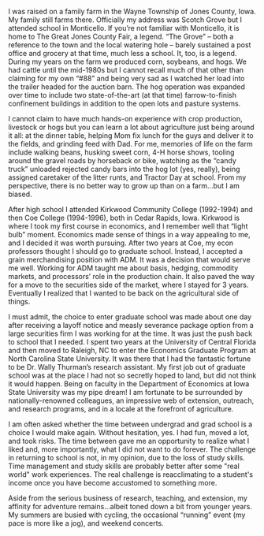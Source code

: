 I was raised on a family farm in the Wayne Township of Jones County, Iowa. My family still farms there.  Officially my address was Scotch Grove but I attended school in Monticello. If you’re not familiar with Monticello, it is home to The Great Jones County Fair, a legend. “The Grove” – both a reference to the town and the local watering hole – barely sustained a post office and grocery at that time, much less a school.  It, too, is a legend. During my years on the farm we produced corn, soybeans, and hogs.  We had cattle until the mid-1980s but I cannot recall much of that other than claiming for my own “#88” and being very sad as I watched her load into the trailer headed for the auction barn.  The hog operation was expanded over time to include two state-of-the-art (at that time) farrow-to-finish confinement buildings in addition to the open lots and pasture systems.   

I cannot claim to have much hands-on experience with crop production, livestock or hogs but you can learn a lot about agriculture just being around it all:  at the dinner table, helping Mom fix lunch for the guys and deliver it to the fields, and grinding feed with Dad.  For me, memories of life on the farm include walking beans, husking sweet corn, 4-H horse shows, tooling around the gravel roads by horseback or bike, watching as the “candy truck” unloaded rejected candy bars into the hog lot (yes, really), being assigned caretaker of the litter runts, and Tractor Day at school.  From my perspective, there is no better way to grow up than on a farm…but I am biased.

After high school I attended Kirkwood Community College (1992-1994) and then Coe College (1994-1996), both in Cedar Rapids, Iowa.  Kirkwood is where I took my first course in economics, and I remember well that “light bulb” moment. Economics made sense of things in a way appealing to me, and I decided it was worth pursuing.  After two years at Coe, my econ professors thought I should go to graduate school. Instead, I accepted a grain merchandising position with ADM.  It was a decision that would serve me well.  Working for ADM taught me about basis, hedging, commodity markets, and processors’ role in the production chain.  It also paved the way for a move to the securities side of the market, where I stayed for 3 years. Eventually I realized that I wanted to be back on the agricultural side of things.

I must admit, the choice to enter graduate school was made about one day after receiving a layoff notice and measly severance package option from a large securities firm I was working for at the time.  It was just the push back to school that I needed.  I spent two years at the University of Central Florida and then moved to Raleigh, NC to enter the Economics Graduate Program at North Carolina State University. It was there that I had the fantastic fortune to be Dr. Wally Thurman’s research assistant.  My first job out of graduate school was at the place I had not so secretly hoped to land, but did not think it would happen.  Being on faculty in the Department of Economics at Iowa State University was my pipe dream! I am fortunate to be surrounded by nationally-renowned colleagues, an impressive web of extension, outreach, and research programs, and in a locale at the forefront of agriculture.  
                
I am often asked whether the time between undergrad and grad school is a choice I would make again.  Without hesitation, yes.  I had fun, moved a lot, and took risks.  The time between gave me an opportunity to realize what I liked and, more importantly, what I did not want to do forever.  The challenge in returning to school is not, in my opinion, due to the loss of study skills.  Time management and study skills are probably better after some "real world" work experiences.  The real challenge is reacclimating to a student's income once you have become accustomed to something more.  

Aside from the serious business of research, teaching, and extension, my affinity for adventure remains…albeit toned down a bit from younger years.  My summers are busied with cycling, the occasional “running” event (my pace is more like a jog), and weekend concerts.
